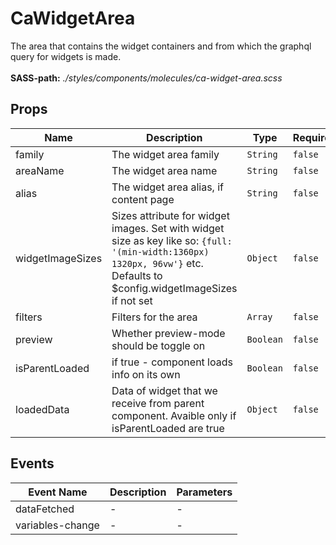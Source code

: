 # CaWidgetArea

The area that contains the widget containers and from which the graphql query for widgets is made.<br><br> **SASS-path:** _./styles/components/molecules/ca-widget-area.scss_

## Props

<!-- @vuese:CaWidgetArea:props:start -->
|Name|Description|Type|Required|Default|
|---|---|---|---|---|
|family|The widget area family|`String`|`false`|-|
|areaName|The widget area name|`String`|`false`|-|
|alias|The widget area alias, if content page|`String`|`false`|-|
|widgetImageSizes|Sizes attribute for widget images. Set with widget size as key like so: `{full: '(min-width:1360px) 1320px, 96vw'}` etc. Defaults to $config.widgetImageSizes if not set|`Object`|`false`|null|
|filters|Filters for the area|`Array`|`false`|[]|
|preview|Whether preview-mode should be toggle on|`Boolean`|`false`|false|
|isParentLoaded|if true - component loads info on its own|`Boolean`|`false`|false|
|loadedData|Data of widget that we receive from parent component. Avaible only if isParentLoaded are true|`Object`|`false`|null|

<!-- @vuese:CaWidgetArea:props:end -->


## Events

<!-- @vuese:CaWidgetArea:events:start -->
|Event Name|Description|Parameters|
|---|---|---|
|dataFetched|-|-|
|variables-change|-|-|

<!-- @vuese:CaWidgetArea:events:end -->


